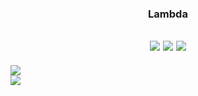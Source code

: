 <div align="center">
  
  ### Lambda
  
  <a href="https://hits.seeyoufarm.com"><img src="https://hits.seeyoufarm.com/api/count/incr/badge.svg?url=https%3A%2F%2Fgithub.com%2Flambda127&count_bg=black&title_bg=black&icon=github.svg&icon_color=white&title=GitHUb&edge_flat=true"/></a> <a href="https://www.instagram.com/llllambdalll"><img src="https://img.shields.io/badge/Instagram-%23E4405F?style=flat&logo=Instagram&logoColor=white"
/></a> <a href="mailto:lambda@smail.kongju.ac.kr"><img src="https://img.shields.io/badge/Email-blue?style=flat&logo=Gmail&logoColor=white&link=lambda@smail.kongju.ac.kr"
/></a>
  ---
</div>

  <picture>
  <source
    srcset="https://github-readme-stats.vercel.app/api?username=lambda127&show_icons=true&theme=dark"
  />
  
  <img src="https://github-readme-stats.vercel.app/api?username=lambda127&show_icons=true" />
</picture><div>
  <a><img src="https://img.shields.io/badge/Instagram-%23E4405F?style=flat&logo=Instagram&logoColor=white"
/></a>
</div>
